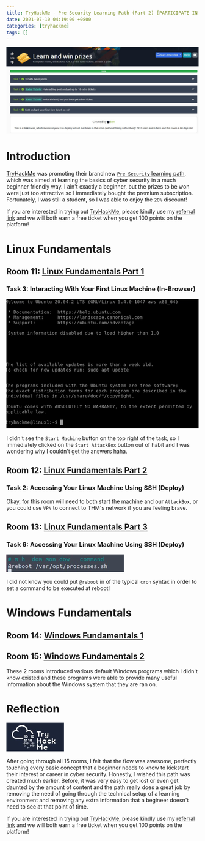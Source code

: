 ```yaml
---
title: TryHackMe - Pre Security Learning Path (Part 2) [PARTICIPATE IN THE GIVEAWAY!]
date: 2021-07-10 04:19:00 +0800
categories: [tryhackme]
tags: []
---
```


![](/assets/images/tickets1.jpg)

# Introduction

[TryHackMe](https://tryhackme.com) was promoting their brand new [`Pre Security` learning path](https://tryhackme.com/path/outline/presecurity), which was aimed at learning the basics of cyber security in a much beginner friendly way. I ain't exactly a beginner, but the prizes to be won were just too attractive so I immediately bought the premium subscription. Fortunately, I was still a student, so I was able to enjoy the `20%` discount! 

If you are interested in trying out [TryHackMe](https://tryhackme.com), please kindly use my [referral link](https://tryhackme.com/signup?referrer=df947ec74564a48cda33becfe50cfd85da3c49bd) and we will both earn a free ticket when you get 100 points on the platform!

# Linux Fundamentals

## Room 11: [Linux Fundamentals Part 1](https://tryhackme.com/room/linuxfundamentalspart1)

### Task 3: Interacting With Your First Linux Machine (In-Browser) 

![](/assets/images/tickets1-22.jpg)

I didn't see the `Start Machine` button on the top right of the task, so I immediately clicked on the `Start AttackBox` button out of habit and I was wondering why I couldn't get the answers haha. 

## Room 12: [Linux Fundamentals Part 2](https://tryhackme.com/room/linuxfundamentalspart2)

### Task 2: Accessing Your Linux Machine Using SSH (Deploy) 

Okay, for this room will need to both start the machine and our `AttackBox`, or you could use `VPN` to connect to THM's network if you are feeling brave.

## Room 13: [Linux Fundamentals Part 3](https://tryhackme.com/room/linuxfundamentalspart3)

### Task 6: Accessing Your Linux Machine Using SSH (Deploy) 

![](/assets/images/tickets1-21.jpg)

I did not know you could put `@reboot` in of the typical `cron` syntax in order to set a command to be executed at reboot!

# Windows Fundamentals

## Room 14: [Windows Fundamentals 1](https://tryhackme.com/room/windowsfundamentals1xbx)

## Room 15: [Windows Fundamentals 2](https://tryhackme.com/room/windowsfundamentals2x0x)

These 2 rooms introduced various default Windows programs which I didn't know existed and these programs were able to provide many useful information about the Windows system that they are ran on.

# Reflection

![](/assets/images/thm.jpg)

After going through all 15 rooms, I felt that the flow was awesome, perfectly touching every basic concept that a beginner needs to know to kickstart their interest or career in cyber security. Honestly, I wished this path was created much earlier. Before, it was very easy to get lost or even get daunted by the amount of content and the path really does a great job by removing the need of going through the technical setup of a learning environment and removing any extra information that a begineer doesn't need to see at that point of time. 

If you are interested in trying out [TryHackMe](https://tryhackme.com), please kindly use my [referral link](https://tryhackme.com/signup?referrer=df947ec74564a48cda33becfe50cfd85da3c49bd) and we will both earn a free ticket when you get 100 points on the platform!